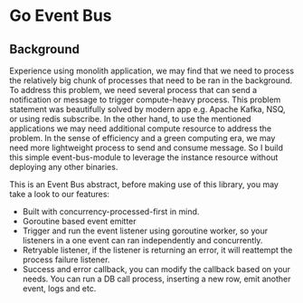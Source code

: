 # Go Event Bus

## Background
Experience using monolith application, we may find that we need to process the relatively big chunk of processes that need to be ran in the background. To address this problem, we need several process that can send a notification or message to trigger compute-heavy process. This problem statement was beautifully solved by modern app e.g. Apache Kafka, NSQ, or using redis subscribe. In the other hand, to use the mentioned applications we may need additional compute resource to address the problem. In the sense of efficiency and a green computing era, we may need more lightweight process to send and consume message. So I build this simple event-bus-module to leverage the instance resource without deploying any other binaries.

This is an Event Bus abstract, before making use of this library, you may take a look to our features:

- Built with concurrency-processed-first in mind.
- Goroutine based event emitter
- Trigger and run the event listener using goroutine worker, so your listeners in a one event can ran independently and concurrently.
- Retryable listener, if the listener is returning an error, it will reattempt the process failure listener.
- Success and error callback, you can modify the callback based on your needs. You can run a DB call process, inserting a new row, emit another event, logs and etc.
